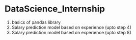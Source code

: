 # DataScience_Internship
1. basics of pandas library
2. Salary prediction model based on experience (upto step 4)
3.  Salary prediction model based on experience (upto step 8)
